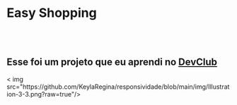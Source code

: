 <h1>Easy Shopping</h1>
<br>
<br>
<h2>Esse foi um projeto que eu aprendi no <a href="https://rodolfomori.com.br/devclub">DevClub</a></h2> 
< img src="https://github.com/KeylaRegina/responsividade/blob/main/img/Illustration-3-3.png?raw=true"/>
